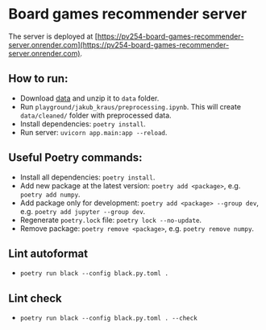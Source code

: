 # Board games recommender server

The server is deployed at [https://pv254-board-games-recommender-server.onrender.com](https://pv254-board-games-recommender-server.onrender.com).

## How to run:

- Download [data](https://www.kaggle.com/datasets/threnjen/board-games-database-from-boardgamegeek) and unzip it to `data` folder.
- Run `playground/jakub_kraus/preprocessing.ipynb`. This will create `data/cleaned/` folder with preprocessed data.
- Install dependencies: `poetry install`.
- Run server: `uvicorn app.main:app --reload`.

## Useful Poetry commands:

- Install all dependencies: `poetry install`.
- Add new package at the latest version: `poetry add <package>`, e.g. `poetry add numpy`.
- Add package only for development: `poetry add <package> --group dev`, e.g. `poetry add jupyter --group dev`.
- Regenerate `poetry.lock` file: `poetry lock --no-update`.
- Remove package: `poetry remove <package>`, e.g. `poetry remove numpy`.

## Lint autoformat
- `poetry run black --config black.py.toml .`

## Lint check
- `poetry run black --config black.py.toml . --check`
